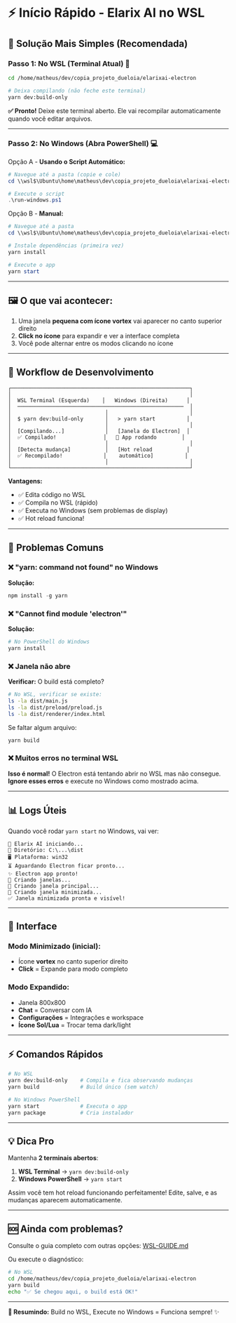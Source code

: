 # ⚡ Início Rápido - Elarix AI no WSL

## 🎯 Solução Mais Simples (Recomendada)

### Passo 1: No WSL (Terminal Atual) 🐧
```bash
cd /home/matheus/dev/copia_projeto_dueloia/elarixai-electron

# Deixa compilando (não feche este terminal)
yarn dev:build-only
```

**✅ Pronto!** Deixe este terminal aberto. Ele vai recompilar automaticamente quando você editar arquivos.

---

### Passo 2: No Windows (Abra PowerShell) 💻

Opção A - **Usando o Script Automático:**
```powershell
# Navegue até a pasta (copie e cole)
cd \\wsl$\Ubuntu\home\matheus\dev\copia_projeto_dueloia\elarixai-electron

# Execute o script
.\run-windows.ps1
```

Opção B - **Manual:**
```powershell
# Navegue até a pasta
cd \\wsl$\Ubuntu\home\matheus\dev\copia_projeto_dueloia\elarixai-electron

# Instale dependências (primeira vez)
yarn install

# Execute o app
yarn start
```

---

## 🖼️ O que vai acontecer:

1. Uma janela **pequena com ícone vortex** vai aparecer no canto superior direito
2. **Click no ícone** para expandir e ver a interface completa
3. Você pode alternar entre os modos clicando no ícone

---

## 🔄 Workflow de Desenvolvimento

```
┌─────────────────────────────────────────────────────────┐
│                                                         │
│  WSL Terminal (Esquerda)    │   Windows (Direita)      │
│  ─────────────────────────────────────────────────────  │
│                              │                          │
│  $ yarn dev:build-only       │   > yarn start          │
│                              │                          │
│  [Compilando...]             │   [Janela do Electron]  │
│  ✅ Compilado!               │   🎯 App rodando        │
│                              │                          │
│  [Detecta mudança]           │   [Hot reload           │
│  ✅ Recompilado!             │    automático]          │
│                              │                          │
└─────────────────────────────────────────────────────────┘
```

**Vantagens:**
- ✅ Edita código no WSL
- ✅ Compila no WSL (rápido)
- ✅ Executa no Windows (sem problemas de display)
- ✅ Hot reload funciona!

---

## 🐛 Problemas Comuns

### ❌ "yarn: command not found" no Windows
**Solução:**
```powershell
npm install -g yarn
```

### ❌ "Cannot find module 'electron'"
**Solução:**
```powershell
# No PowerShell do Windows
yarn install
```

### ❌ Janela não abre
**Verificar:** O build está completo?
```bash
# No WSL, verificar se existe:
ls -la dist/main.js
ls -la dist/preload/preload.js
ls -la dist/renderer/index.html
```

Se faltar algum arquivo:
```bash
yarn build
```

### ❌ Muitos erros no terminal WSL
**Isso é normal!** O Electron está tentando abrir no WSL mas não consegue. **Ignore esses erros** e execute no Windows como mostrado acima.

---

## 📊 Logs Úteis

Quando você rodar `yarn start` no Windows, vai ver:

```
🚀 Elarix AI iniciando...
📁 Diretório: C:\...\dist
🖥️ Plataforma: win32
⏳ Aguardando Electron ficar pronto...
✨ Electron app pronto!
🎯 Criando janelas...
📱 Criando janela principal...
🔷 Criando janela minimizada...
✅ Janela minimizada pronta e visível!
```

---

## 🎨 Interface

### Modo Minimizado (inicial):
- Ícone **vortex** no canto superior direito
- **Click** = Expande para modo completo

### Modo Expandido:
- Janela 800x800
- **Chat** = Conversar com IA
- **Configurações** = Integrações e workspace
- **Ícone Sol/Lua** = Trocar tema dark/light

---

## ⚡ Comandos Rápidos

```bash
# No WSL
yarn dev:build-only    # Compila e fica observando mudanças
yarn build             # Build único (sem watch)

# No Windows PowerShell
yarn start             # Executa o app
yarn package           # Cria instalador
```

---

## 💡 Dica Pro

Mantenha **2 terminais abertos**:

1. **WSL Terminal** → `yarn dev:build-only`
2. **Windows PowerShell** → `yarn start`

Assim você tem hot reload funcionando perfeitamente! Edite, salve, e as mudanças aparecem automaticamente.

---

## 🆘 Ainda com problemas?

Consulte o guia completo com outras opções: [WSL-GUIDE.md](./WSL-GUIDE.md)

Ou execute o diagnóstico:
```bash
# No WSL
cd /home/matheus/dev/copia_projeto_dueloia/elarixai-electron
yarn build
echo "✅ Se chegou aqui, o build está OK!"
```

---

**🎯 Resumindo:** Build no WSL, Execute no Windows = Funciona sempre! ✨

